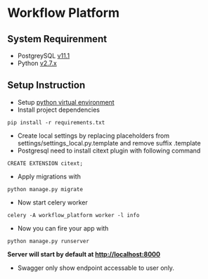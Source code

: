 # Workflow Platform

## System Requirenment
- PostgreySQL [v11.1](https://www.postgresql.org/download/)
- Python [v2.7.x](https://www.python.org/download/releases/2.7/)

## Setup Instruction
- Setup [python virtual environment](https://virtualenvwrapper.readthedocs.io/en/latest/)
- Install project dependencies 
```
pip install -r requirements.txt
```
- Create local settings by replacing placeholders from settings/settings_local.py.template and remove suffix .template
- Postgresql need to install citext plugin with following command
```
CREATE EXTENSION citext;
```
- Apply migrations with 
```
python manage.py migrate
```
- Now start celery worker
```
celery -A workflow_platform worker -l info
```
- Now you can fire your app with 
```
python manage.py runserver
```
**Server will start by default at [http://localhost:8000](http://localhost:8000)**
- Swagger only show endpoint accessable to user only.
 